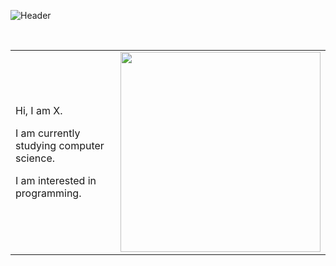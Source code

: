 ![Header](https://raw.githubusercontent.com/xssxx/xssxx/main/wallpaper.gif)

<div>
  <br>
</div>

<!--
[![Top Langs](https://github-readme-stats.vercel.app/api/top-langs/?username=xssxx&layout=donut&hide=jupyter%20notebook,vue,html,css&langs_count=6&theme=material-palenight)](https://github.com/anuraghazra/github-readme-stats)
-->

<table>
<td>
 <p> Hi, I am X. </p>
 <p> I am currently studying computer science. </p>
 <p> I am interested in programming. </p>
</td>
<td>
 <div>
  <img src="https://raw.githubusercontent.com/xssxx/xssxx/main/kirby.gif" style="width: 20rem" />
 </div>
</td>
</table>




